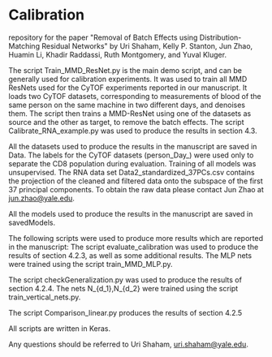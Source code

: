 # Calibration

repository for the paper "Removal of Batch Effects using Distribution-Matching Residual Networks" by Uri Shaham, Kelly P. Stanton, Jun Zhao, Huamin Li, Khadir Raddassi, Ruth Montgomery, and Yuval Kluger.

The script Train_MMD_ResNet.py is the main demo script, and can be generally used for calibration experiments. It was used to train all MMD ResNets used for the CyTOF experiments reported in our manuscript.
It loads two CyTOF datasets, corresponding to measurements of blood of the same person on the same machine in two different days, and denoises them. The script then trains a MMD-ResNet using one of the datasets as source and the other as target, to remove the batch effects. 
The script Calibrate_RNA_example.py was used to produce the results in section 4.3.

All the datasets used to produce the results in the manuscript are saved in Data.
The labels for the CyTOF datasets (person_Day_) were used only to separate the CD8 population during evaluation. Training of all models was unsupervised.
The RNA data set Data2_standardized_37PCs.csv contains the projection of the cleaned and filtered data onto the subspace of the first 37 principal components. To obtain the raw data please contact Jun Zhao at jun.zhao@yale.edu.  

All the models used to produce the results in the manuscript are saved in savedModels.



The following scripts were used to produce more results which are reported in the manuscript:
The script evaluate_calibration was used to produce the results of section 4.2.3, as well as some additional results.
The MLP nets were trained using the script train_MMD_MLP.py.

The script checkGeneralization.py was used to produce the results of section 4.2.4. The nets N_{d_1},N_{d_2} were trained using the script train_vertical_nets.py.

The script Comparison_linear.py produces the results of section 4.2.5

All scripts are written in Keras.

Any questions should be referred to Uri Shaham, uri.shaham@yale.edu.